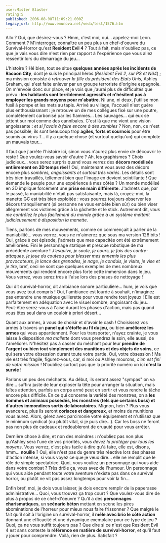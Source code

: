 ```yaml
---
user:Mister Blaster
rating:5
published: 2006-08-08T11:09:21.000Z
legacy_url: http://www.emunova.net/veda/test/1576.htm
---
```

Allo ? Oui, que désirez-vous ? Hmm, c'est moi, oui... appelez-moi Leon. Comment ? M'interroger, connaître un peu plus un chef-d'oeuvre du Survival-Horror qu'est **Resident Evil 4** ? Tout à fait, mais n'oubliez pas, ce que je vais vous dire n'est rien par rapport à l'expérience que vous allez ressentir lors du démarrage du jeu...  

  

L'histoire ? Hé bien, tout se situe **quelques années après les incidents de Racoon City**, dont je suis le principal héros (_Resident Evil 2, sur PS et N64_) ; ma mission consiste à _retrouver la fille du président des Etats Unis_, Ashley Graham, qui s'est faite enlever par un groupe terroriste d'origine espagnole. On m'envoie donc sur place, et je vois que j'aurai plus de difficultés que prévu : **les habitants sont terriblement agressifs et n'hésitent pas à employer les grands moyens pour m'abattre**. Ni une, ni deux, j'utilise mon fusil à pompe et les mets au tapis. Arrivé au village, l'accueil n'est guère plus enthousiasmant : je retrouve un de mes collègues fixé sur une poutre, complètement carbonisé par les flammes... Les sauvages... qui eux se jettent sur moi comme des cannibales. C'est là que me vient une vision angoissante : _et si j'avais à faire encore à des zombies_ ? Non, non, ce n'est pas possible, ils sont beaucoup trop **agiles, forts et sournois** pour être soumis au virus T... il y a quelque chose (et surtout quelqu'un) qui complote un mauvais tour...  

  

Il faut que j'arrête l'histoire ici, sinon vous n'aurez plus envie de découvrir le reste ! Que voulez-vous savoir d'autre ? Ah, les graphismes ? Choix judicieux... vous serez surpris quand vous verrez des **décors modélisés entièrement en 3D temps réel** ! Oui, maintenant vous avez des décors encore plus _sombres, angoissants et surtout très variés_. Les détails sont très bien travaillés, tellement bien que l'image en devient scintillante ! Que demande le peuple pour une expérience à mes côtés ? Un monde modélisé en 3D implique forcément une **prise en main différente**. J'admets que, par le passé, la maniabilité n'était pas satisfaisante, mais là, croyez-moi, la manette GC est très bien exploitée : vous pourrez toujours observer les décors tranquillement (si personne ne vous embête bien sûr) ou bien viser allègrement vos victimes grâce à la gâchette et le stick. Autrement dit, _vous me contrôlez le plus facilement du monde grâce à un système mettant judicieusement à disposition la manette_.  

  

Tiens, parlons de mes mouvements, comme on commençait à parler de la maniabilité... vous verrez, vous ne m'aimerez que sous ma version 128 bits ! Oui, grâce à cet épisode, j'admets que mes capacités ont été extrêmement améliorées. Fini le personnage statique et presque robotique de ma précédente aventure ! _J'esquive, je saute, je cours, je fais des contre-attaques, je joue du couteau pour blesser mes ennemis les plus provocateurs, je lance des grenades, je nage, je conduis, je visite, je vise et je tire_, bref, ceci ne sont que quelques exemples de mes nombreux mouvements qui rendent encore plus forte cette immersion dans le jeu. Vous verrez, vous serez très à l'aise lors des phases de nettoyage !  

  

Qui dit survival-horror, dit ambiance sonore particulière... hum, je vois que vous avez tout compris ! Oui, l'ambiance est lourde à souhait, n'imaginez pas entendre une musique guillerette pour vous rendre tout joyeux ! Elle est parfaitement en adéquation avec le visuel sombre, angoissant du jeu... Peut-être serez-vous à l'aise durant les phases d'action, mais pas quand vous êtes seul dans un couloir à priori désert...  

  

Quant aux armes, à vous de choisir et d'avoir le cash ! Choisissez vos armes à travers un **panel qui s'étoffe au fil du jeu**, ou bien **améliorez les armes** qui vous appartiennent. Pour les transporter, n'ayez crainte, je vous laisse à disposition _ma mallette_ dont vous prendrez le soin, elle aussi, de l'améliorer. N'hésitez pas à casser du méchant pour leur **prendre de l'argent ou bien tout simplement des munitions et des objets de soins**, ce qui sera votre obsession durant toute votre partie. Oui, votre obsession ! Ma vie est très fragile, figurez-vous, car, si moi ou Ashley mourons, _c'en est fini de votre mission_ ! N'oubliez surtout pas que la priorité numéro un ici **c'est la survie** !  

  

Parlons un peu des méchants. Au début, ils seront assez "sympas" on va dire... suffira juste de leur exploser la tête pour arranger la situation, mais faîtes attention, parfois un corps armé peut en sortir et vous rendre la tâche encore plus difficile. En ce qui concerne la variété des monstres, on a **les hommes et animaux possédés, les monstres (tels que certains boss) et d'autres immondices sortis de laboratoires**. Mignon, hein ? Plus vous avancerez, plus ils seront **coriaces et dangereux**, et moins de munitions vous aurez. Alors, gérez avec parcimonie votre équipement et n'utilisez que le minimum syndical (ou plutôt vital, si je puis dire...). Car les boss ne feront pas non plus de cadeaux et redoubleront de cruauté pour vous arrêter.  

  

Dernière chose à dire, et non des moindres : n'oubliez pas non plus qu'Ashley sera l'une de vos priorités, _vous devez la protéger par tous les moyens_. Vous verrez, c'est plus facile à dire qu'à faire, elle est, disons, hmm... **nouille** ? Oui, elle n'est pas du genre très réactive lors des phases d'action intense, si vous voyez ce que je veux dire... elle ne remplit que le rôle de simple spectatrice. Quoi, vous vouliez un personnage qui vous aide dans votre combat ? Très drôle ça, vous avez de l'humour. Un personnage qui vous aide pendant toute votre aventure n'existe pas dans ce survival horror, ou plutôt ne vit pas assez longtemps pour voir la fin...  

  

Enfin bref, moi, je dois vous laisser, je dois encore remplir de la paperasse administrative... Quoi, vous trouvez ça trop court ? Que voulez-vous dire de plus à propos de ce chef-d'oeuvre ? Qu'il a des **personnages charismatiques**, un **scénario béton** mettant en scène les pires abominations de l'horreur pour mieux nous faire frissonner ? Que malgré le fait qu'il soit à l'origine un survival-horror, il **mêle avec brio le côté action** donnant une efficacité et une dynamique exemplaire pour ce type de jeu ? Quoi, ça ne vous suffit toujours pas ? Que dire si ce n'est que Resident Evil 4 est sans conteste la **référence en matière de survival-horror**, et qu'il faut y jouer pour comprendre. Voilà, rien de plus. Satisfait ?